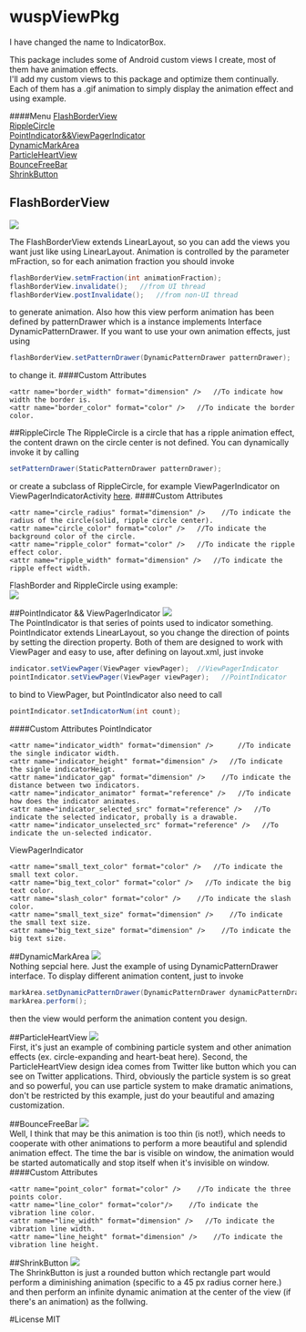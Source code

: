 # wuspViewPkg
I have changed the name to IndicatorBox.

This package includes some of Android custom views I create, most of them have animation effects. <br />
I'll add my custom views to this package and optimize them continually. <br />
Each of them has a .gif animation to simply display the animation effect and using example. <br />

####Menu
[FlashBorderView](https://github.com/wusp/WuspViewPkg#flashborderview)<br />
[RippleCircle](https://github.com/wusp/WuspViewPkg#ripplecircle)<br />
[PointIndicator&&ViewPagerIndicator](https://github.com/wusp/WuspViewPkg#pointindicator--viewpagerindicator)<br />
[DynamicMarkArea](https://github.com/wusp/WuspViewPkg#dynamicmarkarea)<br />
[ParticleHeartView](https://github.com/wusp/WuspViewPkg#particleheartview)<br />
[BounceFreeBar](https://github.com/wusp/WuspViewPkg#bouncefreebar)<br />
[ShrinkButton](https://github.com/wusp/WuspViewPkg#shrinkbutton)<br />

## FlashBorderView
![](https://github.com/wusp/IndicatorBox/blob/master/Demo/src/main/java/com/wusp/indicatorbox/example-gif/flashborder.gif)

The FlashBorderView extends LinearLayout, so you can add the views you want just like using LinearLayout.
Animation is controlled by the parameter mFraction, so for each animation fraction you should invoke
``` Java
flashBorderView.setmFraction(int animationFraction);
flashBorderView.invalidate();   //from UI thread
flashBorderView.postInvalidate();   //from non-UI thread
```
to generate animation.
Also how this view perform animation has been defined by patternDrawer which is a instance implements Interface DynamicPatternDrawer. If you want to use your own animation effects, just using 
``` Java
flashBorderView.setPatternDrawer(DynamicPatternDrawer patternDrawer);
```
to change it.
####Custom Attributes
```
<attr name="border_width" format="dimension" />   //To indicate how width the border is.
<attr name="border_color" format="color" />   //To indicate the border color.
```

##RippleCircle
The RippleCircle is a circle that has a ripple animation effect, the content drawn on the circle center is not defined. You can dynamically invoke it by calling
``` Java
setPatternDrawer(StaticPatternDrawer patternDrawer);
```
or create a subclass of RippleCircle, for example ViewPagerIndicator on ViewPagerIndicatorActivity [here](https://github.com/wusp/WuspViewPkg/blob/master/app/src/main/java/com/wusp/wuspviewpkg/ViewPagerIndicator/ViewPagerIndicatorActivity.java).
####Custom Attributes
```
<attr name="circle_radius" format="dimension" />    //To indicate the radius of the circle(solid, ripple circle center).
<attr name="circle_color" format="color" />   //To indicate the background color of the circle.
<attr name="ripple_color" format="color" />   //To indicate the ripple effect color.
<attr name="ripple_width" format="dimension" />   //To indicate the ripple effect width.
```

FlashBorder and RippleCircle using example: <br />
![](https://github.com/wusp/IndicatorBox/blob/master/Demo/src/main/java/com/wusp/indicatorbox/example-gif/flashborderripplecircle.gif)

##PointIndicator && ViewPagerIndicator
![](https://github.com/wusp/IndicatorBox/blob/master/Demo/src/main/java/com/wusp/indicatorbox/example-gif/viewpagerindicator.gif)<br />
The PointIndicator is that series of points used to indicator something. PointIndicator extends LinearLayout, so you change the direction of points by setting the direction property.
Both of them are designed to work with ViewPager and easy to use, after defining on layout.xml, just invoke
```Java
indicator.setViewPager(ViewPager viewPager);  //ViewPagerIndicator
pointIndicator.setViewPager(ViewPager viewPager);   //PointIndicator
```
to bind to ViewPager, but PointIndicator also need to call
```Java
pointIndicator.setIndicatorNum(int count);
```
####Custom Attributes
PointIndicator
```
<attr name="indicator_width" format="dimension" />      //To indicate the single indicator width.
<attr name="indicator_height" format="dimension" />   //To indicate the signle indicatorHeigt.
<attr name="indicator_gap" format="dimension" />    //To indicate the distance between two indicators.
<attr name="indicator_animator" format="reference" />   //To indicate how does the indicator animates.
<attr name="indicator_selected_src" format="reference" />   //To indicate the selected indicator, probally is a drawable.
<attr name="indicator_unselected_src" format="reference" />   //To indicate the un-selected indicator.
```
ViewPagerIndicator
```
<attr name="small_text_color" format="color" />   //To indicate the small text color.
<attr name="big_text_color" format="color" />   //To indicate the big text color.
<attr name="slash_color" format="color" />    //To indicate the slash color.
<attr name="small_text_size" format="dimension" />    //To indicate the small text size.
<attr name="big_text_size" format="dimension" />    //To indicate the big text size.
```

##DynamicMarkArea
![](https://github.com/wusp/IndicatorBox/blob/master/Demo/src/main/java/com/wusp/indicatorbox/example-gif/markArea.gif)<br />
Nothing sepcial here. Just the example of using DynamicPatternDrawer interface.
To display different animation content, just to invoke
```Java
markArea.setDynamicPatternDrawer(DynamicPatternDrawer dynamicPatternDrawer);
markArea.perform();
```
then the view would perform the animation content you design.

##ParticleHeartView
![](https://github.com/wusp/IndicatorBox/blob/master/Demo/src/main/java/com/wusp/indicatorbox/example-gif/particleheart.gif)<br />
First, it's just an example of combining particle system and other animation effects (ex. circle-expanding and heart-beat here).
Second, the ParticleHeartView design idea comes from Twitter like button which you can see on Twitter applications.
Third, obviously the particle system is so great and so powerful, you can use particle system to make dramatic animations, don't be restricted by this example, just do your beautiful and amazing customization.

##BounceFreeBar
![](https://github.com/wusp/IndicatorBox/blob/master/Demo/src/main/java/com/wusp/indicatorbox/example-gif/bounce-freedown.gif)<br />
Well, I think that may be this animation is too thin (is not!), which needs to cooperate with other animations to perform a more beautiful and splendid animation effect.
The time the bar is visible on window, the animation would be started automatically and stop itself when it's invisible on window.
####Custom Attributes
```
<attr name="point_color" format="color" />    //To indicate the three points color.
<attr name="line_color" format="color"/>    //To indicate the vibration line color.
<attr name="line_width" format="dimension" />   //To indicate the vibration line width.
<attr name="line_height" format="dimension" />    //To indicate the vibration line height.
```

##ShrinkButton
![](https://github.com/wusp/IndicatorBox/blob/master/Demo/src/main/java/com/wusp/indicatorbox/example-gif/shrinkbutton.gif)<br />
The ShrinkButton is just a rounded button which rectangle part would perform a diminishing animation (specific to a 45 px radius corner here.) and then perform an infinite dynamic animation at the center of the view (if there's an animation) as the follwing.

#License
MIT
